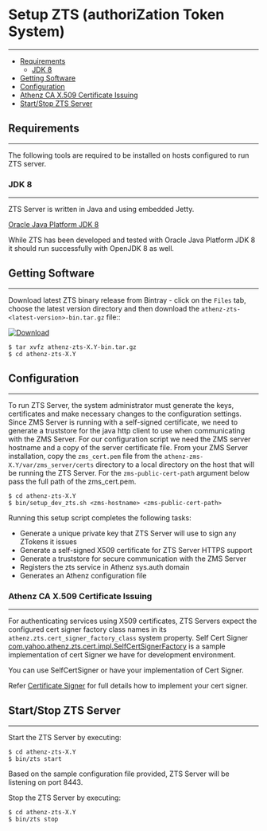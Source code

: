 # Setup ZTS (authoriZation Token System)
----------------------------------------

* [Requirements](#requirements)
    * [JDK 8](#jdk-8)
* [Getting Software](#getting-software)
* [Configuration](#configuration)
* [Athenz CA X.509 Certificate Issuing](#athenz-ca-x509-certificate-issuing)
* [Start/Stop ZTS Server](#startstop-zts-server)

## Requirements
---------------

The following tools are required to be installed on hosts
configured to run ZTS server.

### JDK 8
---------

ZTS Server is written in Java and using embedded Jetty.

[Oracle Java Platform JDK 8](http://www.oracle.com/technetwork/java/javase/downloads/jdk8-downloads-2133151.html)

While ZTS has been developed and tested with Oracle Java Platform JDK 8
it should run successfully with OpenJDK 8 as well.

## Getting Software
-------------------

Download latest ZTS binary release from Bintray - click on the `Files` tab,
choose the latest version directory and then download the
`athenz-zts-<latest-version>-bin.tar.gz` file::

[ ![Download](https://api.bintray.com/packages/yahoo/maven/athenz-zts/images/download.svg) ](https://bintray.com/yahoo/maven/athenz-zts/_latestVersion)

```shell
$ tar xvfz athenz-zts-X.Y-bin.tar.gz
$ cd athenz-zts-X.Y
```

## Configuration
----------------

To run ZTS Server, the system administrator must generate the keys,
certificates and make necessary changes to the configuration settings.
Since ZMS Server is running with a self-signed certificate, we need to
generate a truststore for the java http client to use when communicating
with the ZMS Server. For our configuration script we need the ZMS server
hostname and a copy of the server certificate file. From your ZMS Server
installation, copy the `zms_cert.pem` file from the
`athenz-zms-X.Y/var/zms_server/certs` directory to a local directory on the
host that will be running the ZTS Server. For the `zms-public-cert-path`
argument below pass the full path of the zms_cert.pem.

```shell
$ cd athenz-zts-X.Y
$ bin/setup_dev_zts.sh <zms-hostname> <zms-public-cert-path>
```

Running this setup script completes the following tasks:

* Generate a unique private key that ZTS Server will use to sign any ZTokens it issues
* Generate a self-signed X509 certificate for ZTS Server HTTPS support
* Generate a truststore for secure communication with the ZMS Server
* Registers the zts service in Athenz sys.auth domain
* Generates an Athenz configuration file

### Athenz CA X.509 Certificate Issuing
---------------------------------------

For authenticating services using X509 certificates, ZTS Servers expect 
the configured cert signer factory class names in its `athenz.zts.cert_signer_factory_class` system property.
Self Cert Signer [com.yahoo.athenz.zts.cert.impl.SelfCertSignerFactory](https://github.com/yahoo/athenz/blob/master/servers/zts/src/main/java/com/yahoo/athenz/zts/cert/impl/SelfCertSigner.java)
is a sample implementation of cert Signer we have for development environment.

You can use SelfCertSigner or have your implementation of Cert Signer.
 
Refer [Certificate Signer](cert_signer.md) for full details how to implement your cert signer.

## Start/Stop ZTS Server
------------------------

Start the ZTS Server by executing:

```shell
$ cd athenz-zts-X.Y
$ bin/zts start
```

Based on the sample configuration file provided, ZTS Server will be listening
on port 8443.

Stop the ZTS Server by executing:

```shell
$ cd athenz-zts-X.Y
$ bin/zts stop
```